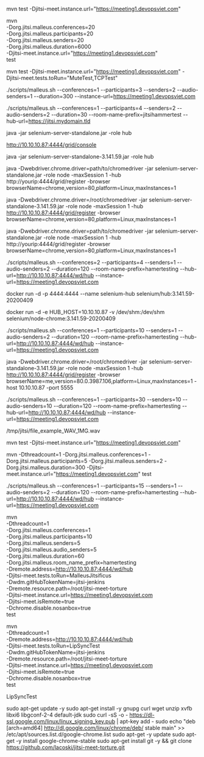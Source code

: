 mvn test -Djitsi-meet.instance.url="https://meeting1.devopsviet.com"


mvn \
-Dorg.jitsi.malleus.conferences=20 \
-Dorg.jitsi.malleus.participants=20 \
-Dorg.jitsi.malleus.senders=20 \
-Dorg.jitsi.malleus.duration=6000 \
-Djitsi-meet.instance.url="https://meeting1.devopsviet.com" \
test



mvn test -Djitsi-meet.instance.url="https://meeting1.devopsviet.com" -Djitsi-meet.tests.toRun="MuteTest,TCPTest"

./scripts/malleus.sh --conferences=1 --participants=3 --senders=2 --audio-senders=1 --duration=300 --instance-url=https://meeting1.devopsviet.com

./scripts/malleus.sh --conferences=1 --participants=4 --senders=2 --audio-senders=2 --duration=30 --room-name-prefix=jitsihammertest --hub-url=https://jitsi.mydomain.tld


java -jar selenium-server-standalone.jar -role hub



http://10.10.10.87:4444/grid/console

java -jar selenium-server-standalone-3.141.59.jar -role hub


java -Dwebdriver.chrome.driver=path/to/chromedriver -jar selenium-server-standalone.jar -role node -maxSession 1 -hub http://yourip:4444/grid/register -browser browserName=chrome,version=80,platform=Linux,maxInstances=1

java -Dwebdriver.chrome.driver=/root/chromedriver -jar selenium-server-standalone-3.141.59.jar -role node -maxSession 1 -hub http://10.10.10.87:4444/grid/register -browser browserName=chrome,version=80,platform=Linux,maxInstances=1

java -Dwebdriver.chrome.driver=path/to/chromedriver -jar selenium-server-standalone.jar -role node -maxSession 1 -hub http://yourip:4444/grid/register -browser browserName=chrome,version=80,platform=Linux,maxInstances=1



./scripts/malleus.sh --conferences=2 --participants=4 --senders=1 --audio-senders=2 --duration=120 --room-name-prefix=hamertesting --hub-url=http://10.10.10.87:4444/wd/hub --instance-url=https://meeting1.devopsviet.com



docker run -d -p 4444:4444 --name selenium-hub selenium/hub:3.141.59-20200409


docker run -d -e HUB_HOST=10.10.10.87 -v /dev/shm:/dev/shm selenium/node-chrome:3.141.59-20200409


./scripts/malleus.sh --conferences=1 --participants=10 --senders=1 --audio-senders=2 --duration=120 --room-name-prefix=hamertesting --hub-url=http://10.10.10.87:4444/wd/hub --instance-url=https://meeting1.devopsviet.com













java -Dwebdriver.chrome.driver=/root/chromedriver -jar selenium-server-standalone-3.141.59.jar -role node -maxSession 1 -hub http://10.10.10.87:4444/grid/register -browser browserName=me,version=80.0.3987.106,platform=Linux,maxInstances=1 -host 10.10.10.87 -port 5555









./scripts/malleus.sh --conferences=1 --participants=30 --senders=10 --audio-senders=10 --duration=120 --room-name-prefix=hamertesting --hub-url=http://10.10.10.87:4444/wd/hub --instance-url=https://meeting1.devopsviet.com


/tmp/jitsi/file_example_WAV_1MG.wav


mvn test -Djitsi-meet.instance.url="https://meeting1.devopsviet.com"


mvn -Dthreadcount=1 -Dorg.jitsi.malleus.conferences=1 -Dorg.jitsi.malleus.participants=5 -Dorg.jitsi.malleus.senders=2 -Dorg.jitsi.malleus.duration=300 -Djitsi-meet.instance.url="https://meeting1.devopsviet.com" test


./scripts/malleus.sh --conferences=1 --participants=15 --senders=1 --audio-senders=2 --duration=120 --room-name-prefix=hamertesting --hub-url=http://10.10.10.87:4444/wd/hub --instance-url=https://meeting1.devopsviet.com


mvn \
-Dthreadcount=1 \
-Dorg.jitsi.malleus.conferences=1 \
-Dorg.jitsi.malleus.participants=10 \
-Dorg.jitsi.malleus.senders=5 \
-Dorg.jitsi.malleus.audio_senders=5 \
-Dorg.jitsi.malleus.duration=60 \
-Dorg.jitsi.malleus.room_name_prefix=hamertesting \
-Dremote.address=http://10.10.10.87:4444/wd/hub \
-Djitsi-meet.tests.toRun=MalleusJitsificus \
-Dwdm.gitHubTokenName=jitsi-jenkins \
-Dremote.resource.path=/root/jitsi-meet-torture \
-Djitsi-meet.instance.url=https://meeting1.devopsviet.com \
-Djitsi-meet.isRemote=true \
-Dchrome.disable.nosanbox=true \
test



mvn \
-Dthreadcount=1 \
-Dremote.address=http://10.10.10.87:4444/wd/hub \
-Djitsi-meet.tests.toRun=LipSyncTest \
-Dwdm.gitHubTokenName=jitsi-jenkins \
-Dremote.resource.path=/root/jitsi-meet-torture \
-Djitsi-meet.instance.url=https://meeting1.devopsviet.com \
-Djitsi-meet.isRemote=true \
-Dchrome.disable.nosanbox=true \
test

LipSyncTest


sudo apt-get update -y
sudo apt-get install -y gnupg curl wget unzip xvfb libxi6 libgconf-2-4 default-jdk
sudo curl -sS -o - https://dl-ssl.google.com/linux/linux_signing_key.pub | apt-key add -
sudo echo "deb [arch=amd64]  http://dl.google.com/linux/chrome/deb/ stable main" >> /etc/apt/sources.list.d/google-chrome.list
sudo apt-get -y update
sudo apt-get -y install google-chrome-stable
sudo apt-get install git -y && git clone https://github.com/lacoski/jitsi-meet-torture.git